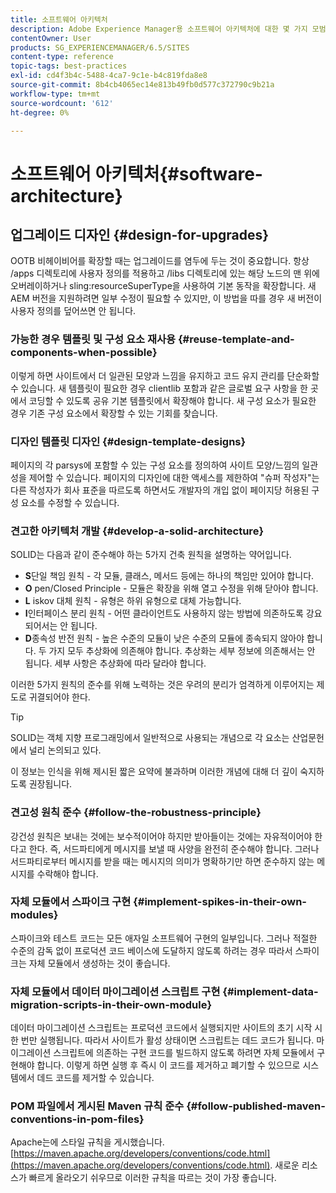 ```yaml
---
title: 소프트웨어 아키텍처
description: Adobe Experience Manager용 소프트웨어 아키텍처에 대한 몇 가지 모범 사례에 대해 알아봅니다.
contentOwner: User
products: SG_EXPERIENCEMANAGER/6.5/SITES
content-type: reference
topic-tags: best-practices
exl-id: cd4f3b4c-5488-4ca7-9c1e-b4c819fda8e8
source-git-commit: 8b4cb4065ec14e813b49fb0d577c372790c9b21a
workflow-type: tm+mt
source-wordcount: '612'
ht-degree: 0%

---
```


# 소프트웨어 아키텍처{#software-architecture}

## 업그레이드 디자인 {#design-for-upgrades}

OOTB 비헤이비어를 확장할 때는 업그레이드를 염두에 두는 것이 중요합니다. 항상 /apps 디렉토리에 사용자 정의를 적용하고 /libs 디렉토리에 있는 해당 노드의 맨 위에 오버레이하거나 sling:resourceSuperType을 사용하여 기본 동작을 확장합니다. 새 AEM 버전을 지원하려면 일부 수정이 필요할 수 있지만, 이 방법을 따를 경우 새 버전이 사용자 정의를 덮어쓰면 안 됩니다.

### 가능한 경우 템플릿 및 구성 요소 재사용 {#reuse-template-and-components-when-possible}

이렇게 하면 사이트에서 더 일관된 모양과 느낌을 유지하고 코드 유지 관리를 단순화할 수 있습니다. 새 템플릿이 필요한 경우 clientlib 포함과 같은 글로벌 요구 사항을 한 곳에서 코딩할 수 있도록 공유 기본 템플릿에서 확장해야 합니다. 새 구성 요소가 필요한 경우 기존 구성 요소에서 확장할 수 있는 기회를 찾습니다.

### 디자인 템플릿 디자인 {#design-template-designs}

페이지의 각 parsys에 포함할 수 있는 구성 요소를 정의하여 사이트 모양/느낌의 일관성을 제어할 수 있습니다. 페이지의 디자인에 대한 액세스를 제한하여 &quot;슈퍼 작성자&quot;는 다른 작성자가 회사 표준을 따르도록 하면서도 개발자의 개입 없이 페이지당 허용된 구성 요소를 수정할 수 있습니다.

### 견고한 아키텍처 개발 {#develop-a-solid-architecture}

SOLID는 다음과 같이 준수해야 하는 5가지 건축 원칙을 설명하는 약어입니다.

* **S**&#x200B;단일 책임 원칙 - 각 모듈, 클래스, 메서드 등에는 하나의 책임만 있어야 합니다.
* **O** pen/Closed Principle - 모듈은 확장을 위해 열고 수정을 위해 닫아야 합니다.
* **L** iskov 대체 원칙 - 유형은 하위 유형으로 대체 가능합니다.
* **I**&#x200B;인터페이스 분리 원칙 - 어떤 클라이언트도 사용하지 않는 방법에 의존하도록 강요되어서는 안 됩니다.
* **D**&#x200B;종속성 반전 원칙 - 높은 수준의 모듈이 낮은 수준의 모듈에 종속되지 않아야 합니다. 두 가지 모두 추상화에 의존해야 합니다. 추상화는 세부 정보에 의존해서는 안 됩니다. 세부 사항은 추상화에 따라 달라야 합니다.

이러한 5가지 원칙의 준수를 위해 노력하는 것은 우려의 분리가 엄격하게 이루어지는 제도로 귀결되어야 한다.

>[!TIP]
>
>SOLID는 객체 지향 프로그래밍에서 일반적으로 사용되는 개념으로 각 요소는 산업문헌에서 널리 논의되고 있다.
>
>이 정보는 인식을 위해 제시된 짧은 요약에 불과하며 이러한 개념에 대해 더 깊이 숙지하도록 권장됩니다.

### 견고성 원칙 준수 {#follow-the-robustness-principle}

강건성 원칙은 보내는 것에는 보수적이어야 하지만 받아들이는 것에는 자유적이어야 한다고 한다. 즉, 서드파티에게 메시지를 보낼 때 사양을 완전히 준수해야 합니다. 그러나 서드파티로부터 메시지를 받을 때는 메시지의 의미가 명확하기만 하면 준수하지 않는 메시지를 수락해야 합니다.

### 자체 모듈에서 스파이크 구현 {#implement-spikes-in-their-own-modules}

스파이크와 테스트 코드는 모든 애자일 소프트웨어 구현의 일부입니다. 그러나 적절한 수준의 감독 없이 프로덕션 코드 베이스에 도달하지 않도록 하려는 경우 따라서 스파이크는 자체 모듈에서 생성하는 것이 좋습니다.

### 자체 모듈에서 데이터 마이그레이션 스크립트 구현 {#implement-data-migration-scripts-in-their-own-module}

데이터 마이그레이션 스크립트는 프로덕션 코드에서 실행되지만 사이트의 초기 시작 시 한 번만 실행됩니다. 따라서 사이트가 활성 상태이면 스크립트는 데드 코드가 됩니다. 마이그레이션 스크립트에 의존하는 구현 코드를 빌드하지 않도록 하려면 자체 모듈에서 구현해야 합니다. 이렇게 하면 실행 후 즉시 이 코드를 제거하고 폐기할 수 있으므로 시스템에서 데드 코드를 제거할 수 있습니다.

### POM 파일에서 게시된 Maven 규칙 준수 {#follow-published-maven-conventions-in-pom-files}

Apache는에 스타일 규칙을 게시했습니다. [https://maven.apache.org/developers/conventions/code.html](https://maven.apache.org/developers/conventions/code.html). 새로운 리소스가 빠르게 올라오기 쉬우므로 이러한 규칙을 따르는 것이 가장 좋습니다.
